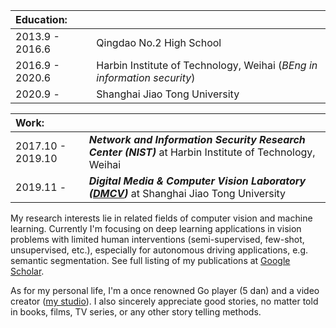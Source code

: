 |**Education:** | |
| :-------------  | :------------- |
|2013.9 - 2016.6 | Qingdao No.2 High School |
|2016.9 - 2020.6 | Harbin Institute of Technology, Weihai (*BEng in information security*) |
|2020.9 - | Shanghai Jiao Tong University |

| **Work:** | |
| :-------------  | :------------- |
|2017.10 - 2019.10 | ***Network and Information Security Research Center (NIST)*** at Harbin Institute of Technology, Weihai|
|2019.11 - | ***Digital Media & Computer Vision Laboratory ([DMCV](http://dmcv.sjtu.edu.cn/))*** at Shanghai Jiao Tong University|

My research interests lie in related fields of computer vision and machine learning. Currently I'm focusing on deep learning applications in vision problems with limited human interventions (semi-supervised, few-shot, unsupervised, etc.), especially for autonomous driving applications, e.g. semantic segmentation. See full listing of my publications at [Google Scholar](https://scholar.google.com/citations?user=WFoZVjEAAAAJ).

As for my personal life, I'm a once renowned Go player (5 dan) and a video creator ([my studio](http://www.xianstudio.cn)). I also sincerely appreciate good stories, no matter told in books, films, TV series, or any other story telling methods.
